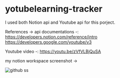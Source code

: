 # yotubelearning-tracker

I used both Notion api and Youtube api for this porject.

References ->
api documentations -:
https://developers.notion.com/reference/intro
https://developers.google.com/youtube/v3

Youtube video -:
https://youtu.be/zVfVLBjQuSA


my notion workspace screenshot ->

![github ss](https://user-images.githubusercontent.com/87794668/131207562-c5d9563a-6ec9-4610-a803-4721e4619f9f.jpeg)


